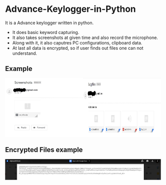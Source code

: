 # Advance-Keylogger-in-Python

It is a Advance keylogger written in python.
* It does basic keyword capturing.
* It also takes screenshots at given time and also record the microphone.
* Along with it, it also caputres PC configurations, clipboard data.
* At last all data is encrypted, so if user finds out files one can not understand.

## Example
<div style="display:flex;">
<img alt="App image" src="Keylogger/Screenshot/ss.jpg" width="50%">
<img alt="App image" src="Keylogger/Screenshot/log.jpg" width="50%">
</div>

## Encrypted Files example
<div style="display:flex;">
<img alt="App image" src="Keylogger/Screenshot/encrypted.jpg" width="100%">
</div>

